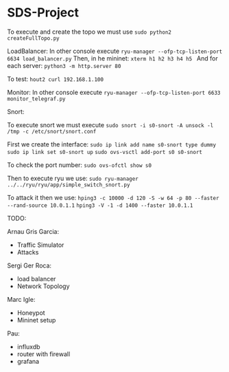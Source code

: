 # SDS-Project

To execute and create the topo we must use `sudo python2 createFullTopo.py`

LoadBalancer:
In other console execute `ryu-manager --ofp-tcp-listen-port 6634 load_balancer.py`
Then, in he mininet:
`xterm h1 h2 h3 h4 h5 `
And for each server:
`python3 -m http.server 80`

To test: `hout2 curl 192.168.1.100`

Monitor:
In other console execute `ryu-manager --ofp-tcp-listen-port 6633 monitor_telegraf.py`

Snort:

To execute snort we must execute `sudo snort -i s0-snort -A unsock -l /tmp -c /etc/snort/snort.conf`

First we create the interface: `sudo ip link add name s0-snort type dummy`
`sudo ip link set s0-snort up`
`sudo ovs-vsctl add-port s0 s0-snort`

To check the port number: `sudo ovs-ofctl show s0`

Then to execute ryu we use: `sudo ryu-manager ../../ryu/ryu/app/simple_switch_snort.py`

To attack it then we use: `hping3 -c 10000 -d 120 -S -w 64 -p 80 --faster --rand-source 10.0.1.1`
`hping3 -V -1 -d 1400 --faster 10.0.1.1`

TODO:

Arnau Gris Garcia:
- Traffic Simulator
- Attacks

Sergi Ger Roca:
- load balancer
- Network Topology

Marc Igle:
- Honeypot
- Mininet setup

Pau:
- influxdb
- router with firewall
- grafana
